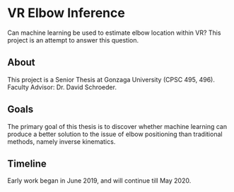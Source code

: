 # VR Elbow Inference
Can machine learning be used to estimate elbow location within VR? This project is an attempt to answer this question.

## About
This project is a Senior Thesis at Gonzaga University (CPSC 495, 496). Faculty Advisor: Dr. David Schroeder.

## Goals
The primary goal of this thesis is to discover whether machine learning can produce a better solution to the issue of elbow positioning than traditional methods, namely inverse kinematics.

## Timeline
Early work began in June 2019, and will continue till May 2020.
